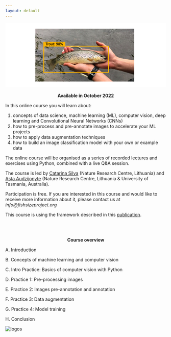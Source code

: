 ```yaml
---
layout: default
---
```

![fish_detected](./images/fish_detected.png)


<p align=center> 
  <b>Available in October 2022</b>
</p>


In this online course you will learn about:

1. concepts of data science, machine learning (ML), computer vision, deep learning and Convolutional Neural Networks (CNNs)
2. how to pre-process and pre-annotate images to accelerate your ML projects 
3. how to apply data augmentation techniques 
4. how to build an image classification model with your own or example data
  

The online course will be organised as a series of recorded lectures and exercises using Python, combined with a live Q&A session.

The course is led by [Catarina Silva](https://catarinasilva.weebly.com/) (Nature Research Centre, Lithuania) and [Asta Audzijonyte](https://astaaudzi.com/) (Nature Research Centre, Lithuania & University of Tasmania, Australia). 

Participation is free. If you are interested in this course and would like to receive more information about it, please contact us at _info@fishsizeproject.org_

This course is using the framework described in this [publication](https://www.biorxiv.org/content/10.1101/2022.06.29.498112v1.abstract).

<br/>
<br/>

<p align=center> 
  <b>Course overview</b>
</p>

A.  Introduction

B.  Concepts of machine learning and computer vision

C.  Intro Practice: Basics of computer vision with Python

D.  Practice 1: Pre-processing images

E.  Practice 2: Images pre-annotation and annotation

F.  Practice 3: Data augmentation

G.  Practice 4: Model training

H.  Conclusion




![logos](./images/logos_all.png)

